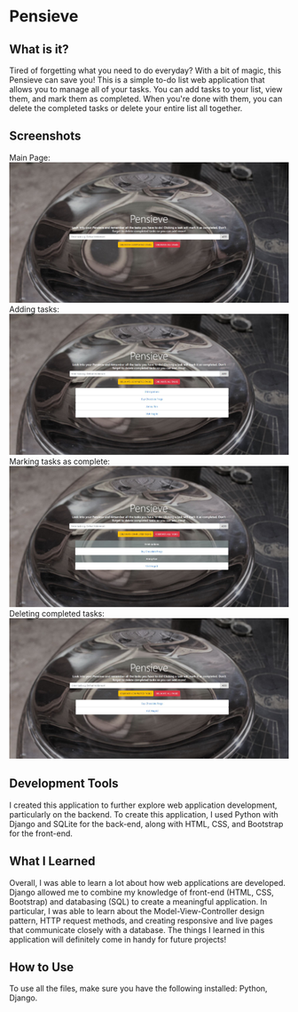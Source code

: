# Pensieve
## What is it?
Tired of forgetting what you need to do everyday? With a bit of magic, this Pensieve can save you! This is a simple to-do list web application that allows you to manage all of your tasks. You can add tasks to your list, view them, and mark them as completed. When you're done with them, you can delete the completed tasks or delete your entire list all together.

## Screenshots
Main Page:
![alt text](/screenshots/mainpage.JPG?raw=true "Main page")
Adding tasks:
![alt text](/screenshots/addingtasks.JPG?raw=true "Adding tasks")
Marking tasks as complete:
![alt text](/screenshots/completingtasks.JPG?raw=true "Marking tasks as complete")
Deleting completed tasks:
![alt text](/screenshots/deletecomplete.JPG?raw=true "Deleting completed tasks")

## Development Tools
I created this application to further explore web application development, particularly on the backend. To create this application, I used
Python with Django and SQLite for the back-end, along with HTML, CSS, and Bootstrap for the front-end. 

## What I Learned
Overall, I was able to learn a lot about how web applications are developed. Django allowed me to combine my knowledge of front-end (HTML, CSS, Bootstrap) and databasing (SQL) to create a meaningful application. In particular, I was able to learn about the Model-View-Controller design pattern, HTTP request methods, and creating responsive and live pages that communicate closely with a database. The things I learned in this application will definitely come in handy for future projects!

## How to Use
To use all the files, make sure you have the following installed: Python, Django.
